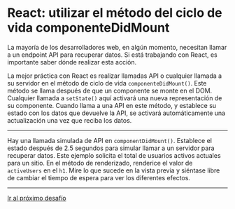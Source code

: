 # React: utilizar el método del ciclo de vida componenteDidMount

La mayoría de los desarrolladores web, en algún momento, necesitan llamar a un endpoint API para recuperar datos. Si está trabajando con React, es importante saber dónde realizar esta acción.

La mejor práctica con React es realizar llamadas API o cualquier llamada a su servidor en el método de ciclo de vida `componenteDidMount()`. Este método se llama después de que un componente se monte en el DOM. Cualquier llamada a `setState()` aquí activará una nueva representación de su componente. Cuando llama a una API en este método, y establece su estado con los datos que devuelve la API, se activará automáticamente una actualización una vez que reciba los datos.

---

Hay una llamada simulada de API en `componentDidMount()`. Establece el estado después de 2.5 segundos para simular llamar a un servidor para recuperar datos. Este ejemplo solicita el total de usuarios activos actuales para un sitio. En el método de renderizado, renderice el valor de `activeUsers` en el `h1`. Mire lo que sucede en la vista previa y siéntase libre de cambiar el tiempo de espera para ver los diferentes efectos.

---

[Ir al próximo desafío](https://github.com/sebastiantorres86/react-practice/tree/master/Practica/34/my-app)
